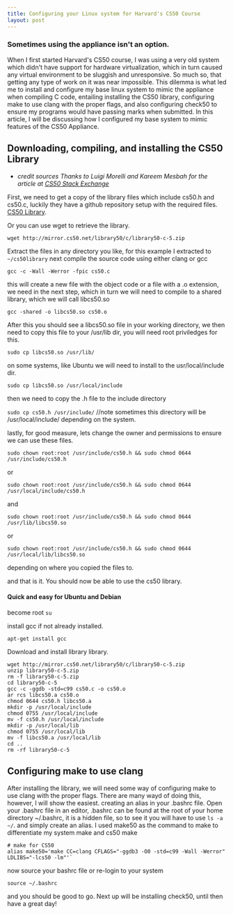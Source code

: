 ```yaml
---
title: Configuring your Linux system for Harvard's CS50 Course
layout: post
---
```


### Sometimes using the appliance isn't an option.

When I first started Harvard's CS50 course, I was using a very old system which didn't have support for hardware virtualization, which in turn caused any virtual environment to be sluggish and unresponsive.  So much so, that getting any type of work on it was near impossible.  This dilemma is what led me to install and configure my base linux system to mimic the appliance when compiling C code, entailing installing the CS50 library, configuring make to use clang with the proper flags, and also configuring check50 to ensure my programs would have passing marks when submitted.  In this article, I will be discussing how I configured my base system to mimic features of the CS50 Appliance.

## Downloading, compiling, and installing the CS50 Library

* *credit sources Thanks to Luigi Morelli and Kareem Mesbah for the article at [CS50 Stack Exchange](http://cs50.stackexchange.com/questions/1045/how-to-compile-the-cs50-library-on-another-linux-distro)*

First, we need to get a copy of the library files which include cs50.h and cs50.c, luckily they have a github repository setup with the required files.  [CS50 Library](https://github.com/cs50/library50-c "CS50 Library").  

Or you can use wget to retrieve the library.

`wget http://mirror.cs50.net/library50/c/library50-c-5.zip`

Extract the files in any directory you like, for this example I extracted to `~/cs50library` next compile the source code using either clang or gcc 

`gcc -c -Wall -Werror -fpic cs50.c` 

this will create a new file with the object code or a file with a .o extension, we need in the next step, which in turn we will need to compile to a shared library, which we will call libcs50.so

`gcc -shared -o libcs50.so cs50.o`

After this you should see a libcs50.so file in your working directory, we then need to copy this file to your /usr/lib dir, you will need root priviledges for this.

`sudo cp libcs50.so /usr/lib/`

on some systems, like Ubuntu we will need to install to the usr/local/include dir.

`sudo cp libcs50.so /usr/local/include`

then we need to copy the .h file to the include directory

`sudo cp cs50.h /usr/include/` //note sometimes this directory will be /usr/local/include/ depending on the system.

lastly, for good measure, lets change the owner and permissions to ensure we can use these files.

`sudo chown root:root /usr/include/cs50.h && sudo chmod 0644 /usr/include/cs50.h`

or

`sudo chown root:root /usr/include/cs50.h && sudo chmod 0644 /usr/local/include/cs50.h`

and

`sudo chown root:root /usr/include/cs50.h && sudo chmod 0644 /usr/lib/libcs50.so`

or

`sudo chown root:root /usr/include/cs50.h && sudo chmod 0644 /usr/local/lib/libcs50.so`

depending on where you copied the files to.

and that is it.  You should now be able to use the cs50 library.

#### Quick and easy for Ubuntu and Debian

become root
`su`

install gcc if not already installed.

`apt-get install gcc`

Download and install library library.

```
wget http://mirror.cs50.net/library50/c/library50-c-5.zip
unzip library50-c-5.zip
rm -f library50-c-5.zip
cd library50-c-5
gcc -c -ggdb -std=c99 cs50.c -o cs50.o
ar rcs libcs50.a cs50.o
chmod 0644 cs50.h libcs50.a
mkdir -p /usr/local/include
chmod 0755 /usr/local/include
mv -f cs50.h /usr/local/include
mkdir -p /usr/local/lib
chmod 0755 /usr/local/lib
mv -f libcs50.a /usr/local/lib
cd ..
rm -rf library50-c-5
```

## Configuring make to use clang

After installing the library, we will need some way of configuring make to use clang with the proper flags.  There are many wayd of doing this, however, I will show the easiest.  creating an alias in your .bashrc file.  Open your .bashrc file in an editor, .bashrc can be found at the root of your home directory ~/.bashrc, it is a hidden file, so to see it you will have to use `ls -a ~/`.  and simply create an alias.  I used make50 as the command to make to differentiate my system make and cs50 make

```
# make for CS50
alias make50='make CC=clang CFLAGS="-ggdb3 -O0 -std=c99 -Wall -Werror" LDLIBS="-lcs50 -lm"'`
```

now source your bashrc file or re-login to your system

`source ~/.bashrc`

and you should be good to go.  Next up will be installing check50, until then have a great day!
